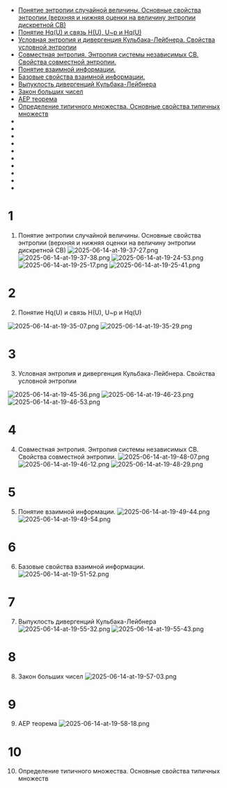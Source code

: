 - [Понятие энтропии случайной величины. Основные свойства энтропии (верхняя и нижняя оценки на величину энтропии дискретной СВ)](#1)  
- [Понятие Hq(U) и связь H(U), U~p и Hq(U)](#2)
- [Условная энтропия и дивергенция Кульбака-Лейбнера. Свойства условной энтропии](#3)
- [Совместная энтропия. Энтропия системы независимых СВ. Свойства совместной энтропии.](#4)
- [Понятие взаимной информации.](#5)
- [Базовые свойства взаимной информации.](#6)
- [Выпуклость дивергенций Кульбака-Лейбнера](#7)
- [Закон больших чисел](#8)
- [AEP теорема](#9)
- [Определение типичного множества. Основные свойства типичных множеств](#10)
- [](#11)
- [](#12)
- [](#13)
- [](#14)
- [](#15)
- [](#16)
- [](#17)
- [](#18)
- [](#19)
- [](#20)

# 1
1. Понятие энтропии случайной величины. Основные свойства энтропии (верхняя и нижняя оценки на величину энтропии дискретной СВ)
![2025-06-14-at-19-37-27.png](bilet-img/2025-06-14-at-19-37-27.png)
![2025-06-14-at-19-37-38.png](bilet-img/2025-06-14-at-19-37-38.png)
![2025-06-14-at-19-24-53.png](bilet-img/2025-06-14-at-19-24-53.png)
![2025-06-14-at-19-25-17.png](bilet-img/2025-06-14-at-19-25-17.png)
![2025-06-14-at-19-25-41.png](bilet-img/2025-06-14-at-19-25-41.png)

# 2
2. Понятие Hq(U) и связь H(U), U~p и Hq(U)

![2025-06-14-at-19-35-07.png](bilet-img/2025-06-14-at-19-35-07.png)
![2025-06-14-at-19-35-29.png](bilet-img/2025-06-14-at-19-35-29.png)

# 3
3. Условная энтропия и дивергенция Кульбака-Лейбнера. Свойства условной энтропии

![2025-06-14-at-19-45-36.png](bilet-img/2025-06-14-at-19-45-36.png)
![2025-06-14-at-19-46-23.png](bilet-img/2025-06-14-at-19-46-23.png)
![2025-06-14-at-19-46-53.png](bilet-img/2025-06-14-at-19-46-53.png)

# 4
4. Совместная энтропия. Энтропия системы независимых СВ. Свойства совместной энтропии.
![2025-06-14-at-19-48-07.png](bilet-img/2025-06-14-at-19-48-07.png)
![2025-06-14-at-19-46-12.png](bilet-img/2025-06-14-at-19-46-12.png)
![2025-06-14-at-19-48-29.png](bilet-img/2025-06-14-at-19-48-29.png)

# 5
5. Понятие взаимной информации.
![2025-06-14-at-19-49-44.png](bilet-img/2025-06-14-at-19-49-44.png)
![2025-06-14-at-19-49-54.png](bilet-img/2025-06-14-at-19-49-54.png)

# 6
6. Базовые свойства взаимной информации.
![2025-06-14-at-19-51-52.png](bilet-img/2025-06-14-at-19-51-52.png)

# 7 
7. Выпуклость дивергенций Кульбака-Лейбнера
![2025-06-14-at-19-55-32.png](bilet-img/2025-06-14-at-19-55-32.png)
![2025-06-14-at-19-55-43.png](bilet-img/2025-06-14-at-19-55-43.png)

# 8
8. Закон больших чисел
![2025-06-14-at-19-57-03.png](bilet-img/2025-06-14-at-19-57-03.png)

# 9
9. AEP теорема
![2025-06-14-at-19-58-18.png](bilet-img/2025-06-14-at-19-58-18.png)

# 10
10. Определение типичного множества. Основные свойства типичных множеств

































